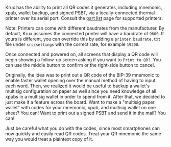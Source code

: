 Krux has the ability to print all QR codes it generates, including mnemonic, xpub, wallet backup, and signed PSBT, via a locally-connected thermal printer over its serial port. Consult the [part list](../../parts) page for supported printers.

Note: Printers can come with different baudrates from the manufacturer. By default, Krux assumes the connected printer will have a baudrate of `9600`. If yours is different, you can override this by adding a `printer.baudrate.txt` file under `src/settings` with the correct rate, for example `19200`.

Once connected and powered on, all screens that display a QR code will begin showing a follow-up screen asking if you want to `Print to QR?`. You can use the middle button to confirm or the right-side button to cancel.

Originally, the idea was to print out a QR code of the BIP-39 mnemonic to enable faster wallet opening over the manual method of having to input each word. Then, we realized it would be useful to backup a wallet's multisig configuration on paper as well since you need knowledge of all xpubs in a multisig wallet in order to spend from it. After that, we decided to just make it a feature across the board. Want to make a "multisig paper wallet" with codes for your mnemonic, xpub, and multisig wallet on one sheet? You can! Want to print out a signed PSBT and send it in the mail? You can!

Just be careful what you do with the codes, since most smartphones can now quickly and easily read QR codes. Treat your QR mnemonic the same way you would treat a plaintext copy of it.